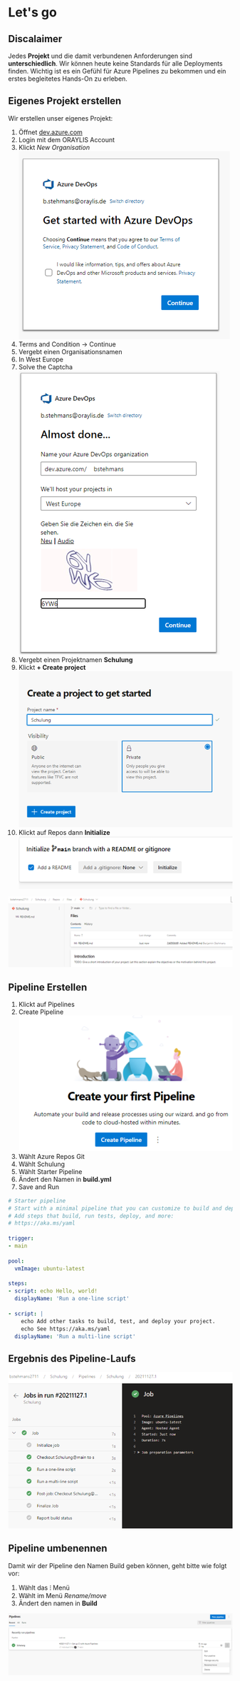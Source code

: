 # Let's go

## Discalaimer
Jedes **Projekt** und die damit verbundenen Anforderungen sind **unterschiedlich**. Wir können heute keine Standards für alle Deployments finden. Wichtig ist es ein Gefühl für Azure Pipelines zu bekommen und ein erstes begleitetes Hands-On zu erleben. 

## Eigenes Projekt erstellen
Wir erstellen unser eigenes Projekt:  
1. Öffnet [dev.azure.com](https://dev.azure.com/)    
2. Login mit dem ORAYLIS Account  
3. Klickt *New Organisation*   
  ![Bild1.png](Bild1.png)   
4. Terms and Condition -> Continue  
5. Vergebt einen Organisationsnamen  
6. In West Europe  
7. Solve the Captcha  
![Bild2.png](Bild2.png)  
8. Vergebt einen Projektnamen **Schulung**   
9. Klickt **+ Create project** 
![Bild3.png](Bild3.png)  
10. Klickt auf Repos dann **Initialize**    
![Bild4.png](Bild4.png)  


![Bild5.png](Bild5.png) 

## Pipeline Erstellen

1. Klickt auf Pipelines    
2. Create Pipeline  
![Bild6.png](Bild6.png)  
3. Wählt Azure Repos Git   
4. Wählt Schulung   
5. Wählt Starter Pipeline  
6. Ändert den Namen in **build.yml** 
7. Save and Run   
```yaml
# Starter pipeline
# Start with a minimal pipeline that you can customize to build and deploy your code.
# Add steps that build, run tests, deploy, and more:
# https://aka.ms/yaml

trigger:
- main

pool:
  vmImage: ubuntu-latest

steps:
- script: echo Hello, world!
  displayName: 'Run a one-line script'

- script: |
    echo Add other tasks to build, test, and deploy your project.
    echo See https://aka.ms/yaml
  displayName: 'Run a multi-line script'

```



## Ergebnis des Pipeline-Laufs

![Bild7.png](Bild7.png) 


## Pipeline umbenennen

Damit wir der Pipeline den Namen Build geben können, geht bitte wie folgt vor:  
1. Wählt das ⁝ Menü   
2. Wählt im Menü   *Rename/move*   
3. Ändert den namen in **Build** 

![Bild8.png](Bild8.png) 